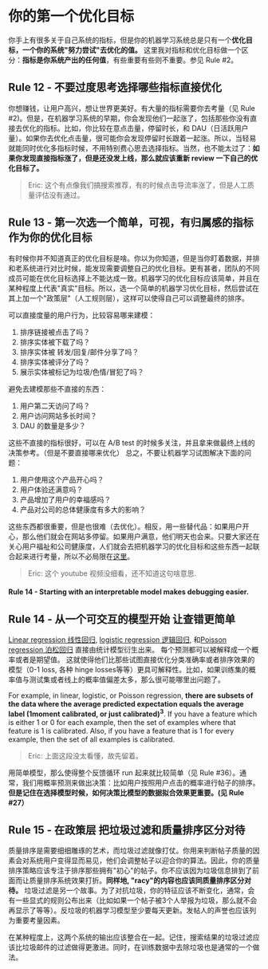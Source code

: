 
# 你的第一个优化目标

你手上有很多关于自己系统的指标，但是你的机器学习系统总是只有一个**优化目标，一个你的系统"努力尝试"去优化的值。** 这里我对指标和优化目标做一个区分：**指标是你系统产出的任何值**，有些重要有些则不重要。参见 Rule #2。

## Rule 12 - 不要过度思考选择哪些指标直接优化

你想赚钱，让用户高兴，想让世界更美好。有大量的指标需要你去考量（见 Rule #2)。但是，在机器学习系统的早期，你会发现他们一起涨了，包括那些你没有直接去优化的指标。比如，你比较在意点击量，停留时长，和 DAU（日活跃用户量）。如果你去优化点击量，很可能你会发现停留时长跟着一起涨。所以，当轻易就能同时优化多指标时候，不用特别费心思去选择指标。当然，也不能太过了：**如果你发现直接指标涨了，但是还没发上线，那么就应该重新 review 一下自己的优化目标了。**

> Eric: 这个有点像我们搞搜索推荐，有的时候点击导流率涨了，但是人工质量评估没有通过。

## Rule 13 - 第一次选一个简单，可视，有归属感的指标作为你的优化目标

有时候你并不知道真正的优化目标是啥。你以为你知道，但是当你盯着数据，并排和老系统进行对比时候，能发现需要调整自己的优化目标。更有甚者，团队的不同成员可能在优化目标选择上不能达成一致。机器学习的优化目标应该简单，并且在某种程度上代表"真实"目标。所以，选一个简单的机器学习优化目标，然后尝试在其上加一个"政策层"（人工规则层），这样可以使得自己可以调整最终的排序。

可以直接度量的用户行为，比较容易哪来建模：

1. 排序链接被点击了吗？
2. 排序实体被下载了吗？
3. 排序实体被 转发/回复/邮件分享了吗？
4. 排序实体被评分了吗？
5. 展示实体被标记为垃圾/色情/冒犯了吗？

避免去建模那些不直接的东西：

1. 用户第二天访问了吗？
2. 用户访问网站多长时间？
3. DAU 的数量是多少？

这些不直接的指标很好，可以在 A/B test 的时候多关注，并且拿来做最终上线的决策参考。（但是不要直接哪来优化）
总之，不要让机器学习试图解决下面的问题：

1. 用户使用这个产品开心吗？
2. 用户体验还满意吗？
3. 产品增加了用户的幸福感吗？
4. 产品对公司的总体健康度有多大的影响？

 这些东西都很重要，但是也很难（去优化）。相反，用一些替代品：如果用户开心，那么他们就会在网站多停留。如果用户满意，他们明天也会来。只要大家还在关心用户福祉和公司健康度，人们就会去把机器学习的优化目标和这些东西一起联合起来进行考量，所以不必局限在[这里](https://www.youtube.com/watch?v=bq2_wSsDwkQ)。

> Eric: 这个 youtube 视频没细看，还不知道这句啥意思.

#### Rule 14 - Starting with an interpretable model makes debugging easier.
## Rule 14 - 从一个可交互的模型开始 让查错更简单

[Linear regression 线性回归](https://en.wikipedia.org/wiki/Linear_regression), [logistic regression 逻辑回归](https://en.wikipedia.org/wiki/Logistic_regression), 和[Poisson regression 泊松回归](https://en.wikipedia.org/wiki/Poisson_regression)  直接由统计模型衍生出来。 每个预测都可以被解释成一个概率或者是期望值。 这就使得他们比那些试图直接优化分类准确率或者排序效果的模型（0-1 loss, 各种 hinge losses等等）更具可解释性。比如，如果训练集的概率值与测试集或者线上的概率值偏差太多，那么很可能哪里出问题了。

For example, in linear, logistic, or Poisson regression, **there are subsets of the data where the average predicted expectation equals the average label (1­moment calibrated, or just calibrated)<sup>3</sup>**. If you have a feature which is either 1 or 0 for each example, then the set of examples where that feature is 1 is calibrated. Also, if you have a feature that is 1 for every example, then the set of all examples is calibrated.

> Eric: 上面这段没太看懂，故先留着。

用简单模型，那么使得整个反馈循环 run 起来就比较简单（见 Rule #36）。通常，我们用概率预测来做出决策：比如用户按照用户点击的概率进行帖子的排序。**但是记住在选择模型时候，如何决策比模型的数据拟合效果更重要。(见 Rule #27）**

## Rule 15 - 在政策层 把垃圾过滤和质量排序区分对待

 质量排序是需要细细雕琢的艺术，而垃圾过滤就像打仗。你用来判断帖子质量的因素会对系统用户变得显而易见，他们会调整帖子以迎合你的算法。因此，你的质量排序策略应该专注于排序那些拥有"初心"的帖子。你不应该因为垃圾信息排到了前面而让质量排序系统效果打折。**同样地, "racy"的内容也应该同质量排序区分对待。** 垃圾过滤是另一个故事。为了对抗垃圾，你的特征应该不断变化，通常，会有一些显式的规则公布出来（比如如果一个帖子被3个人举报为垃圾，那么就不会再显示了等等）。反垃圾的机器学习模型至少要每天更新。发帖人的声誉也应该列为重要考量因素。

 在某种程度上，这两个系统的输出应该整合在一起。记住，搜索结果的垃圾过滤应该比垃圾邮件的过滤做得更激进。同时，在训练数据中去除垃圾也是通常的一个做法。

